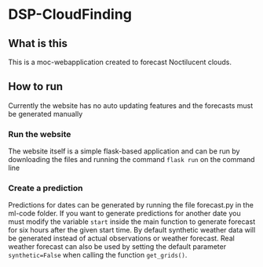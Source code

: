 # DSP-CloudFinding

## What is this
This is a moc-webapplication created to forecast Noctilucent clouds.

## How to run
Currently the website has no auto updating features and the forecasts must be generated manually

### Run the website
The website itself is a simple flask-based application and can be run by downloading the files and 
running the command ```flask run``` on the command line

### Create a prediction
Predictions for dates can be generated by running the file forecast.py in the ml-code folder.
If you want to generate predictions for another date you must modify the variable ```start```
inside the main function to generate forecast for six hours after the given start time. By default
synthetic weather data will be generated instead of actual observations or weather forecast. Real
weather forecast can also be used by setting the default parameter ```synthetic=False``` when calling
the function ```get_grids()```.
